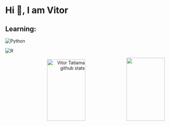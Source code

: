 <h1 align = "justify"> Hi 👋, I am Vitor</h1>


<h2 align = "justify"> Learning: </h2>

![Python](https://img.shields.io/badge/Python-FFD43B?style=for-the-badge&logo=python&logoColor=bl)

![R](https://img.shields.io/badge/R-276DC3?style=for-the-badge&logo=r&logoColor=white)&nbsp;

<div align="right">  
  <img width="49%" height="195px" src="https://github-readme-stats.vercel.app/api?username=vitor-tatiama&show_icons=true&count_private=true&hide_border=true&title_color=6272a4&icon_color=6272a4&text_color=ffffff_color=282a36" alt="Vitor Tatiama github stats" /> 
  <img width="49%" height="200px" src="https://github-readme-stats.vercel.app/api/top-langs/?username=vitor-tatiama&layout=compact&hide_border=true&title_color=6272a4&text_color=ffffff_color=282a36" />
</div>

